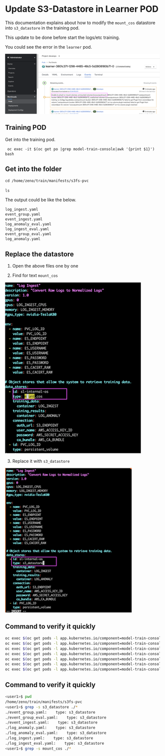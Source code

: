 # Update S3-Datastore in Learner POD

This documentation explains about how to modify the `mount_cos` datastore into `s3_datastore` in the training pod.

This update to be done before start the logs/etc training.

You could see the error in the `learner` pod.

<img src="images/01-error.png">

## Training POD

Get into the training pod.

```
 oc exec -it $(oc get po |grep model-train-console|awk '{print $1}') bash
```

## Get into the folder

```
cd /home/zeno/train/manifests/s3fs-pvc

ls

```

The output could be like the below.

```
log_ingest.yaml
event_group.yaml
event_ingest.yaml
log_anomaly_eval.yaml
log_ingest_eval.yaml
event_group_eval.yaml
log_anomaly.yaml
```

## Replace the datastore

1. Open the above files one by one

2. Find for text `mount_cos`

<img src="images/02-find.png">

3. Replace it with `s3_datastore`

<img src="images/03-replace.png">



## Command to verify it quickly

```bash
oc exec $(oc get pods -l app.kubernetes.io/component=model-train-console -o jsonpath='{ .items[*].metadata.name }') -- sed -i 's/type: mount_cos/type: s3_datastore/g' /home/zeno/train/manifests/s3fs-pvc/event_group.yaml
oc exec $(oc get pods -l app.kubernetes.io/component=model-train-console -o jsonpath='{ .items[*].metadata.name }') -- sed -i 's/type: mount_cos/type: s3_datastore/g' /home/zeno/train/manifests/s3fs-pvc/event_group_eval.yaml
oc exec $(oc get pods -l app.kubernetes.io/component=model-train-console -o jsonpath='{ .items[*].metadata.name }') -- sed -i 's/type: mount_cos/type: s3_datastore/g' /home/zeno/train/manifests/s3fs-pvc/event_ingest.yaml
oc exec $(oc get pods -l app.kubernetes.io/component=model-train-console -o jsonpath='{ .items[*].metadata.name }') -- sed -i 's/type: mount_cos/type: s3_datastore/g' /home/zeno/train/manifests/s3fs-pvc/log_anomaly.yaml
oc exec $(oc get pods -l app.kubernetes.io/component=model-train-console -o jsonpath='{ .items[*].metadata.name }') -- sed -i 's/type: mount_cos/type: s3_datastore/g' /home/zeno/train/manifests/s3fs-pvc/log_anomaly_eval.yaml
oc exec $(oc get pods -l app.kubernetes.io/component=model-train-console -o jsonpath='{ .items[*].metadata.name }') -- sed -i 's/type: mount_cos/type: s3_datastore/g' /home/zeno/train/manifests/s3fs-pvc/log_ingest.yaml
oc exec $(oc get pods -l app.kubernetes.io/component=model-train-console -o jsonpath='{ .items[*].metadata.name }') -- sed -i 's/type: mount_cos/type: s3_datastore/g' /home/zeno/train/manifests/s3fs-pvc/log_ingest_eval.yaml
```

## Command to verify it quickly

```bash
<user1>$ pwd
/home/zeno/train/manifests/s3fs-pvc
<user1>$ grep -s s3_datastore ./*
./event_group.yaml:    type: s3_datastore
./event_group_eval.yaml:    type: s3_datastore
./event_ingest.yaml:    type: s3_datastore
./log_anomaly.yaml:    type: s3_datastore
./log_anomaly_eval.yaml:    type: s3_datastore
./log_ingest.yaml:    type: s3_datastore
./log_ingest_eval.yaml:    type: s3_datastore
<user1>$ grep -s mount_cos ./*
```